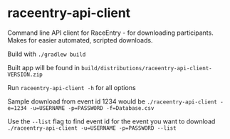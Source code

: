 # raceentry-api-client
Command line API client for RaceEntry - for downloading participants.  Makes for easier automated, scripted downloads.

Build with `./gradlew build`

Built app will be found in `build/distributions/raceentry-api-client-VERSION.zip`

Run `raceentry-api-client -h` for all options

Sample download from event id 1234 would be `./raceentry-api-client -e=1234 -u=USERNAME -p=PASSWORD -f=Database.csv`

Use the `--list` flag to find event id for the event you want to download `./raceentry-api-client -u=USERNAME -p=PASSWORD --list`

